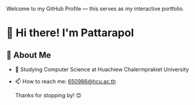 Welcome to my GitHub Profile — this serves as my interactive portfolio.
# 👋 Hi there! I'm Pattarapol
## 💼 About Me
-  🔭 Studying Computer Science at Huachiew Chalermprakiet University
-  📫 How to reach me: 650986@hcu.ac.th
  
   Thanks for stopping by! 😊
